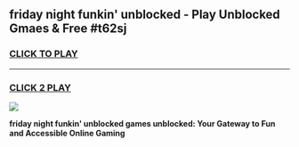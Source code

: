 
## friday night funkin' unblocked - Play Unblocked Gmaes & Free #t62sj
<h3>
<a href="https://news.freeplayer.one?title=friday_night_funkin'_unblocked&ref=24F">CLICK TO PLAY</a></h3>
<hr>

<h3>
<a href="https://news.freeplayer.one?title=friday_night_funkin'_unblocked&ref=24F">CLICK 2 PLAY</a>
  
</h3>

<a href="https://news.freeplayer.one?title=friday_night_funkin'_unblocked&ref=24F/"><img src="https://clearcache.store/games.png"></a>


**friday night funkin' unblocked games unblocked: Your Gateway to Fun and Accessible Online Gaming**

